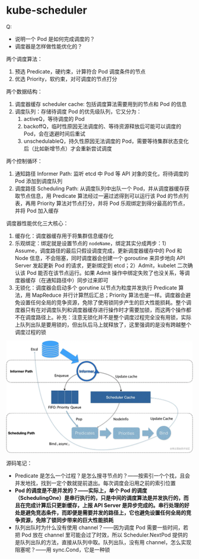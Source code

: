 # kube-scheduler

Q:

- 说明一个 Pod 是如何完成调度的？
- 调度器是怎样做性能优化的？

两个调度算法：

1. 预选 Predicate，硬约束，计算符合 Pod 调度条件的节点
2. 优选 Priority，软约束，对可调度的节点打分

两个数据结构：

1. 调度器缓存 scheduler cache: 包括调度算法需要用到的节点和 Pod 的信息
2. 调度队列：存储待调度 Pod 的优先级队列，它又分为：
    1. activeQ，等待调度的 Pod
    2. backoffQ，临时性原因无法调度的、等待资源释放后可能可以调度的 Pod，会在退避时间后重试
    3. unschedulableQ，持久性原因无法调度的 Pod，需要等待集群状态变化后（比如新增节点）才会重新尝试调度

两个控制循环：

1. 通知路径 Informer Path: 监听 etcd 中 Pod 等 API 对象的变化，将待调度的 Pod 添加到调度队列
2. 调度路径 Scheduling Path: 从调度队列中出队一个 Pod，并从调度器缓存获取节点信息，用 Predicate 算法经过一遍过滤得到可以运行该 Pod 的节点列表，再用 Priority 算法对节点打分，并将 Pod 乐观绑定到得分最高的节点，并将 Pod 加入缓存

调度器性能优化三大核心：

1. 缓存化：调度器缓存用于将集群信息缓存化
2. 乐观绑定：绑定就是设置节点的 `nodeName`，绑定其实分成两步：1）Assume，调度路径的最后只假设调度完成，更新调度器缓存中的 Pod 和 Node 信息，不会阻塞，同时调度器会创建一个 goroutine 来异步地向 API Server 发起更新 Pod 的请求，更新绑定到 etcd；2）Admit，kubelet 二次确认该 Pod 能否在该节点运行。如果 Admit 操作中绑定失败了也没关系，等调度器缓存（在通知路径中）同步过来即可
3. 无锁化：调度器会启动多个 gorutine 以节点为粒度并发执行 Predicate 算法，用 MapReduce 并行计算然后汇总；Priority 算法也是一样。调度器会避免设置任何全局的竞争资源，免除了使用锁同步产生的巨大性能损耗。整个调度器只有在对调度队列和调度器缓存进行操作时才需要加锁，而这两个操作都不在调度路径上。补充：注意无锁化并不是整个调度过程完全没有用锁，实际上队列出队是要用锁的，但出队后马上就释放了，这里强调的是没有跨越整个调度过程的锁

![](kube-scheduler.webp)

源码笔记：

- Predicate 是怎么一个过程？是怎么搜寻节点的？——按索引一个个找，且会并发地找，找到一定个数就提前退出。每次调度会沿用之前的索引位置
- **Pod 的调度是不是并发的？——实际上，单个 Pod 的调度（SchedulingOne）是串行执行的，只是中间的调度算法是并发执行的，而且在完成计算后只更新缓存，上报 API Server 是异步完成的。串行处理的好处是避免竞态条件，而即便是需要并发的路径上，它也避免设置任何全局的竞争资源，免除了锁同步带来的巨大性能损耗**
- 队列出队时为什么没有使用 channel？——因为调度 Pod 需要一些时间，若把 Pod 放在 channel 里可能会过了时效，所以 Scheduler.NextPod 提供的是队列出队的方法，直接从队列中取。队列出队，没有用 channel，怎么实现阻塞呢？——用 sync.Cond，它是一种锁